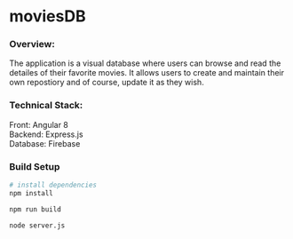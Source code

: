 # moviesDB

### Overview:
The application is a visual database where users can browse and read the detailes of their favorite movies. 
It allows users to create and maintain their own repostiory and of course, update it as they wish. 

### Technical Stack:
Front: Angular 8 <br>
Backend: Express.js <br>
Database: Firebase


### Build Setup

``` bash
# install dependencies
npm install

npm run build

node server.js
